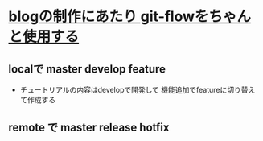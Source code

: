 # [blogの制作にあたり git-flowをちゃんと使用する](https://dev.classmethod.jp/articles/introduce-git-flow/)

## localで master develop feature
  - チュートリアルの内容はdevelopで開発して 機能追加でfeatureに切り替えて作成する
## remote で master release hotfix